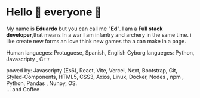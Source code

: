 # Hello 👋 everyone 🤖
My name is **Eduardo** but you can call me "**Ed**". I am a **Full stack developer**,that means In a war I am infantry and archery in the same time. i like create new forms an love think new games tha a can make in a page.


Human  langueges: Protuguese, Spanish, English
Cyborg langueges: Python, Javascripty , C++

powed by: Javascripty (Es6), React, Vite, Vercel, Next, Bootstrap,  Git, Styled-Components, HTML5, CSS3, Axios, Linux, Docker, Nodes , npm , Python, Pandas , Nunpy, OS.   
... and Coffee


